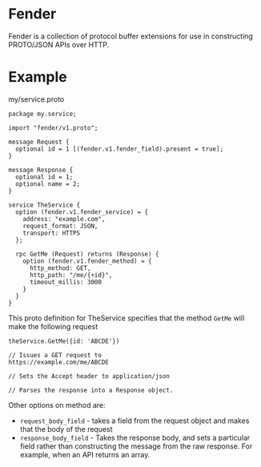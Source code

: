 # Fender

Fender is a collection of protocol buffer extensions for use in constructing PROTO/JSON APIs over HTTP.

# Example

my/service.proto

    package my.service;

    import "fender/v1.proto";

    message Request {
      optional id = 1 [(fender.v1.fender_field).present = true];
    }

    message Response {
      optional id = 1;
      optional name = 2;
    }

    service TheService {
      option (fender.v1.fender_service) = {
        address: "example.com",
        request_format: JSON,
        transport: HTTPS
      };

      rpc GetMe (Request) returns (Response) {
        option (fender.v1.fender_method) = {
          http_method: GET,
          http_path: "/me/{+id}",
          timeout_millis: 3000
        }
      }
    }

This proto definition for TheService specifies that the method `GetMe` will make the following request

    theService.GetMe({id: 'ABCDE'})

    // Issues a GET request to 
    https://example.com/me/ABCDE

    // Sets the Accept header to application/json

    // Parses the response into a Response object.

Other options on method are:

* `request_body_field` - takes a field from the request object and makes that the body of the request
* `response_body_field` - Takes the response body, and sets a particular field rather than constructing the message from the raw response. For example, when an API returns an array.

